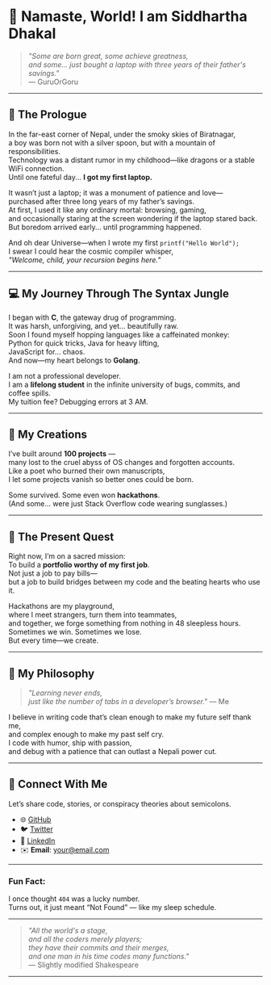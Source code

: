 # 👋 Namaste, World! I am Siddhartha Dhakal

> *"Some are born great, some achieve greatness,  
> and some... just bought a laptop with three years of their father's savings."*  
> — GuruOrGoru

---

## 📜 The Prologue
In the far-east corner of Nepal, under the smoky skies of Biratnagar,  
a boy was born not with a silver spoon, but with a mountain of responsibilities.  
Technology was a distant rumor in my childhood—like dragons or a stable WiFi connection.  
Until one fateful day... **I got my first laptop.**

It wasn’t just a laptop; it was a monument of patience and love—  
purchased after three long years of my father’s savings.  
At first, I used it like any ordinary mortal: browsing, gaming,  
and occasionally staring at the screen wondering if the laptop stared back.  
But boredom arrived early... until programming happened.  

And oh dear Universe—when I wrote my first `printf("Hello World");`  
I swear I could hear the cosmic compiler whisper,  
*"Welcome, child, your recursion begins here."*

---

## 💻 My Journey Through The Syntax Jungle
I began with **C**, the gateway drug of programming.  
It was harsh, unforgiving, and yet… beautifully raw.  
Soon I found myself hopping languages like a caffeinated monkey:  
Python for quick tricks, Java for heavy lifting,  
JavaScript for… chaos.  
And now—my heart belongs to **Golang**.  

I am not a professional developer.  
I am a **lifelong student** in the infinite university of bugs, commits, and coffee spills.  
My tuition fee? Debugging errors at 3 AM.

---

## 🚀 My Creations
I’ve built around **100 projects** —  
many lost to the cruel abyss of OS changes and forgotten accounts.  
Like a poet who burned their own manuscripts,  
I let some projects vanish so better ones could be born.  

Some survived. Some even won **hackathons**.  
(And some… were just Stack Overflow code wearing sunglasses.)

---

## 🌱 The Present Quest
Right now, I’m on a sacred mission:  
To build a **portfolio worthy of my first job**.  
Not just a job to pay bills—  
but a job to build bridges between my code and the beating hearts who use it.  

Hackathons are my playground,  
where I meet strangers, turn them into teammates,  
and together, we forge something from nothing in 48 sleepless hours.  
Sometimes we win. Sometimes we lose.  
But every time—we create.

---

## 🎯 My Philosophy
> *"Learning never ends,  
> just like the number of tabs in a developer’s browser."* — Me

I believe in writing code that’s clean enough to make my future self thank me,  
and complex enough to make my past self cry.  
I code with humor, ship with passion,  
and debug with a patience that can outlast a Nepali power cut.

---

## 📌 Connect With Me
Let’s share code, stories, or conspiracy theories about semicolons.

- 🌐 [GitHub](https://github.com/YOUR_USERNAME)
- 🐦 [Twitter](https://twitter.com/YOUR_USERNAME)
- 💼 [LinkedIn](https://linkedin.com/in/YOUR_USERNAME)
- ✉️ **Email**: your@email.com

---

### Fun Fact:
I once thought `404` was a lucky number.  
Turns out, it just meant “Not Found” — like my sleep schedule.

---

> *"All the world's a stage,  
> and all the coders merely players;  
> they have their commits and their merges,  
> and one man in his time codes many functions."*  
> — Slightly modified Shakespeare

---
